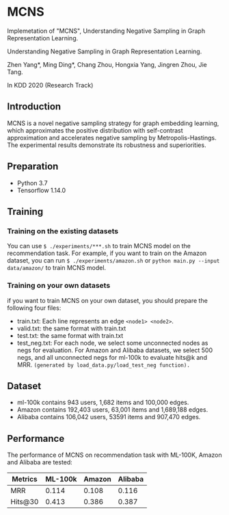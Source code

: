 # MCNS

Implemetation of "MCNS", Understanding Negative Sampling in Graph Representation Learning.

Understanding Negative Sampling in Graph Representation Learning.

Zhen Yang*, Ming Ding*, Chang Zhou, Hongxia Yang, Jingren Zhou, Jie Tang.

In KDD 2020 (Research Track)


## Introduction
MCNS is a novel negative sampling strategy for graph embedding learning, which approximates the positive distribution with self-contrast approximation and accelerates negative sampling by Metropolis-Hastings. The experimental results demonstrate its robustness and superiorities.

## Preparation
* Python 3.7
* Tensorflow 1.14.0


## Training
### Training on the existing datasets
You can use ```$ ./experiments/***.sh``` to train MCNS model on the recommendation task. For example, if you want to train on the Amazon dataset, you can run ```$ ./experiments/amazon.sh``` or ```python main.py --input data/amazon/``` to train MCNS model.

### Training on your own datasets
if you want to train MCNS on your own dataset, you should prepare the following four files:
* train.txt: Each line represents an edge ```<node1> <node2>```.
* valid.txt: the same format with train.txt
* test.txt: the same format with train.txt
* test_neg.txt: For each node, we select some unconnected nodes as negs for evaluation. For Amazon and Alibaba datasets, we select 500 negs, and all unconnected negs for ml-100k to evaluate hits@k and MRR. ```(generated by load_data.py/load_test_neg function).```  


## Dataset
* ml-100k contains 943 users, 1,682 items and 100,000 edges.
* Amazon contains 192,403 users, 63,001 items and 1,689,188 edges.
* Alibaba contains 106,042 users, 53591 items and 907,470 edges.

## Performance 
The performance of MCNS on recommendation task with ML-100K, Amazon and Alibaba are tested:

  Metrics| ML-100k  | Amazon | Alibaba 
 ---- | ----- | ------  | ------  
 MRR  | 0.114 | 0.108  | 0.116 
 Hits@30  | 0.413 | 0.386  | 0.387 
